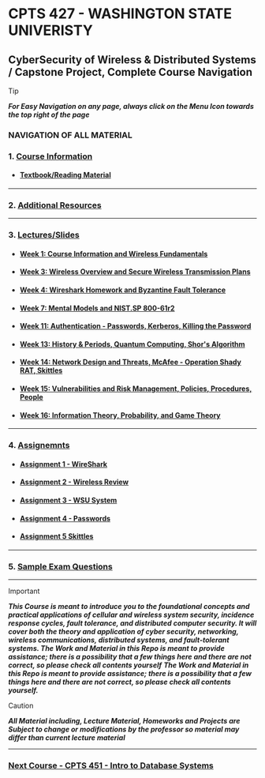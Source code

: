 # CPTS 427 - WASHINGTON STATE UNIVERISTY
## CyberSecurity of Wireless & Distributed Systems / Capstone Project, Complete Course Navigation

> [!TIP]
> ***For Easy Navigation on any page, always click on the Menu Icon towards the top right of the page***

### NAVIGATION OF ALL MATERIAL 

### 1. [Course Information](https://github.com/MarkShinozaki/CPTS427-CyberSecurityOfWireless-DistributedSystems/tree/Course-Information)
  - #### [Textbook/Reading Material](https://github.com/MarkShinozaki/CPTS427-CyberSecurityOfWireless-DistributedSystems/tree/Textbook)
---
### 2. [Additional Resources](https://github.com/MarkShinozaki/CPTS427-CyberSecurityOfWireless-DistributedSystems/tree/Additional-Resources)
---
### 3. [Lectures/Slides](https://github.com/MarkShinozaki/CPTS427-CyberSecurityOfWireless-DistributedSystems/tree/Lectures-Slides)

- #### [Week 1: Course Information and Wireless Fundamentals](https://github.com/MarkShinozaki/CPTS427-CyberSecurityOfWireless-DistributedSystems/tree/Lectures-Slides/Week%201)

- #### [Week 3: Wireless Overview and Secure Wireless Transmission Plans](https://github.com/MarkShinozaki/CPTS427-CyberSecurityOfWireless-DistributedSystems/tree/Lectures-Slides/Week%203)

- #### [Week 4: Wireshark Homework and Byzantine Fault Tolerance](https://github.com/MarkShinozaki/CPTS427-CyberSecurityOfWireless-DistributedSystems/tree/Lectures-Slides/Week%204)

- #### [Week 7: Mental Models and NIST.SP 800-61r2](https://github.com/MarkShinozaki/CPTS427-CyberSecurityOfWireless-DistributedSystems/tree/Lectures-Slides/Week%207)

- #### [Week 11: Authentication - Passwords, Kerberos, Killing the Password](https://github.com/MarkShinozaki/CPTS427-CyberSecurityOfWireless-DistributedSystems/tree/Lectures-Slides/Week%2011)

- #### [Week 13: History & Periods, Quantum Computing, Shor's Algorithm](https://github.com/MarkShinozaki/CPTS427-CyberSecurityOfWireless-DistributedSystems/tree/Lectures-Slides/Week%2013)

- #### [Week 14: Network Design and Threats, McAfee - Operation Shady RAT, Skittles](https://github.com/MarkShinozaki/CPTS427-CyberSecurityOfWireless-DistributedSystems/tree/Lectures-Slides/Week%2014)

- #### [Week 15: Vulnerabilities and Risk Management, Policies, Procedures, People](https://github.com/MarkShinozaki/CPTS427-CyberSecurityOfWireless-DistributedSystems/tree/Lectures-Slides/Week%2015)

- #### [Week 16: Information Theory, Probability, and Game Theory](https://github.com/MarkShinozaki/CPTS427-CyberSecurityOfWireless-DistributedSystems/tree/Lectures-Slides/Week%2016)

---
### 4. [Assignemnts](https://github.com/MarkShinozaki/CPTS427-CyberSecurityOfWireless-DistributedSystems/tree/Assignments)

- #### [Assignment 1 - WireShark](https://github.com/MarkShinozaki/CPTS427-CyberSecurityOfWireless-DistributedSystems/tree/Assignments/Homework%201) 

- #### [Assignment 2 - Wireless Review](https://github.com/MarkShinozaki/CPTS427-CyberSecurityOfWireless-DistributedSystems/tree/Assignments/Homework%202)

- #### [Assignment 3 - WSU System](https://github.com/MarkShinozaki/CPTS427-CyberSecurityOfWireless-DistributedSystems/tree/Assignments/Homework%203)

- #### [Assignment 4 - Passwords](https://github.com/MarkShinozaki/CPTS427-CyberSecurityOfWireless-DistributedSystems/tree/Assignments/Homework%204) 

- #### [Assignment 5 Skittles](https://github.com/MarkShinozaki/CPTS427-CyberSecurityOfWireless-DistributedSystems/tree/Assignments/Homeworl%205)

---
### 5. [Sample Exam Questions](https://github.com/MarkShinozaki/CPTS427-CyberSecurityOfWireless-DistributedSystems/tree/Sample-Exam-Questions)
---

> [!IMPORTANT]
> ***This Course is meant to introduce you to the foundational concepts and practical applications of cellular and wireless system security, incidence response cycles, fault tolerance, and distributed computer security. It will cover both the theory and application of cyber security, networking, wireless communications, distributed systems, and fault-tolerant systems. The Work and Material in this Repo is meant to provide assistance; there is a possibility that a few things here and there are not correct, so please check all contents yourself***
> ***The Work and Material in this Repo is meant to provide assistance; there is a possibility that a few things here and there are not correct, so please check all contents yourself.***


> [!CAUTION]
> ***All Material including, Lecture Material, Homeworks and Projects are Subject to change or modifications by the professor so material may differ than current lecture material***

---

### [Next Course - CPTS 451 - Intro to Database Systems ](https://github.com/MarkShinozaki/CPTS451-DatabaseSystems)
